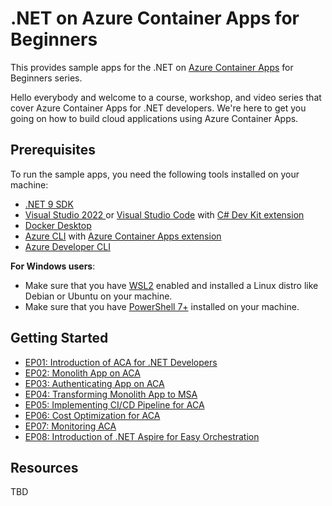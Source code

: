 # .NET on Azure Container Apps for Beginners

This provides sample apps for the .NET on [Azure Container Apps](https://learn.microsoft.com/en-us/azure/container-apps/overview) for Beginners series.

Hello everybody and welcome to a course, workshop, and video series that cover Azure Container Apps for .NET developers. We're here to get you going on how to build cloud applications using Azure Container Apps.

## Prerequisites

To run the sample apps, you need the following tools installed on your machine:

- [.NET 9 SDK](https://dotnet.microsoft.com/download/dotnet/9.0)
- [Visual Studio 2022 ](https://visualstudio.microsoft.com/vs/) or [Visual Studio Code](https://code.visualstudio.com/) with [C# Dev Kit extension](https://marketplace.visualstudio.com/items?itemName=ms-dotnettools.csdevkit)
- [Docker Desktop](https://docs.docker.com/desktop/)
- [Azure CLI](https://learn.microsoft.com/cli/azure/install-azure-cli) with [Azure Container Apps extension](https://learn.microsoft.com/cli/azure/azure-cli-extensions-list)
- [Azure Developer CLI](https://learn.microsoft.com/azure/developer/azure-developer-cli/install-azd)

**For Windows users**:

- Make sure that you have [WSL2](https://learn.microsoft.com/windows/wsl/install) enabled and installed a Linux distro like Debian or Ubuntu on your machine.
- Make sure that you have [PowerShell 7+](https://learn.microsoft.com/powershell/scripting/install/installing-powershell-on-windows) installed on your machine.

## Getting Started

- [EP01: Introduction of ACA for .NET Developers](./ep01)
- [EP02: Monolith App on ACA](./ep02)
- [EP03: Authenticating App on ACA](./ep03)
- [EP04: Transforming Monolith App to MSA](./ep04)
- [EP05: Implementing CI/CD Pipeline for ACA](./ep05)
- [EP06: Cost Optimization for ACA](./ep06)
- [EP07: Monitoring ACA](./ep07)
- [EP08: Introduction of .NET Aspire for Easy Orchestration](./ep08)

## Resources

TBD
